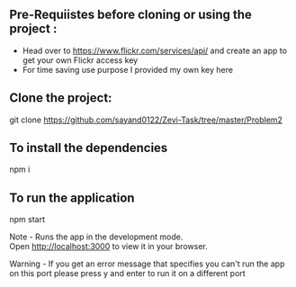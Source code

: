 ## Pre-Requiistes before cloning or using the project :
- Head over to https://www.flickr.com/services/api/ and create an app to get your own Flickr access key
- For time saving use purpose I provided my own key here

## Clone the project:

git clone https://github.com/sayand0122/Zevi-Task/tree/master/Problem2

## To install the dependencies 

npm i

## To run the application

npm start

Note - Runs the app in the development mode.\
Open [http://localhost:3000](http://localhost:3000) to view it in your browser.

Warning - If you get an error message that specifies you can't run the app on this port please press y and enter to run it on a different port

